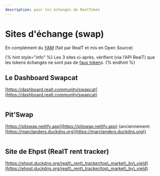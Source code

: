 ```yaml
---
description: pour les échanges de RealToken
---
```


# Sites d'échange (swap)

En complément du [YAM](../defi-realt/dex-swap/yam.md) (fait par RealT et mis en Open Source)

{% hint style="info" %}
Les 3 sites ci-après, vérifient (via l'API RealT) que les tokens échangés ne sont pas de [faux token](https://realt.co/warning-malicious-activity-on-swap-cat-involving-fake-realtokens/)s.
{% endhint %}



## Le Dashboard Swapcat&#x20;

&#x20;                     [https://dashboard.realt.community/swapcat](https://dashboard.realt.community/swapcat)

<figure><img src="../../.gitbook/assets/image (8) (1) (1).png" alt=""><figcaption></figcaption></figure>

## Pit'Swap&#x20;

&#x20;                         [https://pitswap.netlify.app](https://pitswap.netlify.app) (anciennement: [https://marclanders.duckdns.org](https://marclanders.duckdns.org))

<figure><img src="../../.gitbook/assets/image (91) (1).png" alt=""><figcaption></figcaption></figure>

## Site de Ehpst (RealT rent tracker)

&#x20;          [https://ehpst.duckdns.org/realt\_rent\_tracker/top\_market\_by\_yield](https://ehpst.duckdns.org/realt\_rent\_tracker/top\_market\_by\_yield)

<figure><img src="../../.gitbook/assets/image (64).png" alt=""><figcaption></figcaption></figure>
